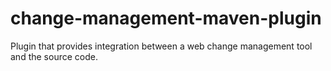 change-management-maven-plugin
========================

Plugin that provides integration between a web change management tool and the source code.
